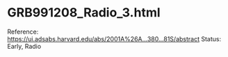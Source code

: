 # GRB991208_Radio_3.html

Reference: https://ui.adsabs.harvard.edu/abs/2001A%26A...380...81S/abstract
Status: Early, Radio
